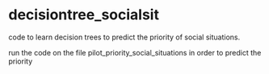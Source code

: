# decisiontree_socialsit
code to learn decision trees to predict the priority of social situations.

run the code on the file pilot_priority_social_situations in order to predict the priority

